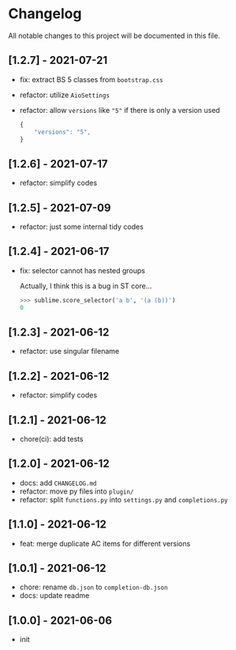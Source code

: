 # Changelog

All notable changes to this project will be documented in this file.

## [1.2.7] - 2021-07-21

- fix: extract BS 5 classes from `bootstrap.css`
- refactor: utilize `AioSettings`
- refactor: allow `versions` like `"5"` if there is only a version used

  ```js
  {
      "versions": "5",
  }
  ```

## [1.2.6] - 2021-07-17

- refactor: simplify codes

## [1.2.5] - 2021-07-09

- refactor: just some internal tidy codes

## [1.2.4] - 2021-06-17

- fix: selector cannot has nested groups

  Actually, I think this is a bug in ST core...

  ```py
  >>> sublime.score_selector('a b', '(a (b))')
  0
  ```

## [1.2.3] - 2021-06-12

- refactor: use singular filename

## [1.2.2] - 2021-06-12

- refactor: simplify codes

## [1.2.1] - 2021-06-12

- chore(ci): add tests

## [1.2.0] - 2021-06-12

- docs: add `CHANGELOG.md`
- refactor: move py files into `plugin/`
- refactor: split `functions.py` into `settings.py` and `completions.py`

## [1.1.0] - 2021-06-12

- feat: merge duplicate AC items for different versions

## [1.0.1] - 2021-06-12

- chore: rename `db.json` to `completion-db.json`
- docs: update readme

## [1.0.0] - 2021-06-06

- init
